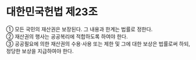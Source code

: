 # 대한민국헌법 제23조

① 모든 국민의 재산권은 보장된다. 그 내용과 한계는 법률로 정한다.  
② 재산권의 행사는 공공복리에 적합하도록 하여야 한다.  
③ 공공필요에 의한 재산권의 수용·사용 또는 제한 및 그에 대한 보상은 법률로써 하되, 정당한 보상을 지급하여야 한다.
